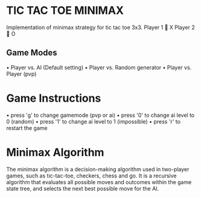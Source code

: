 

# TIC TAC TOE MINIMAX


Implementation of minimax strategy for tic tac toe 3x3.
Player 1  X
Player 2  O


<h2>Game Modes</h2>

•	Player vs. AI (Default setting)
•	Player vs. Random generator
•	Player vs. Player (pvp)


<h1>Game Instructions</h1>

•	press 'g' to change gamemode (pvp or ai)
•	press '0' to change ai level to 0 (random)
•	press '1' to change ai level to 1 (impossible)
•	press 'r' to restart the game


<h1>Minimax Algorithm</h1>

The minimax algorithm is a decision-making algorithm used in two-player games, such as tic-tac-toe, checkers, chess and go. It is a recursive algorithm that evaluates all possible moves and outcomes within the game state tree, and selects the next best possible move for the AI.
